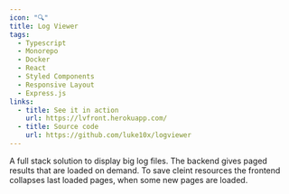 ```yaml
---
icon: "🔍"
title: Log Viewer 
tags:
  - Typescript
  - Monorepo
  - Docker
  - React
  - Styled Components
  - Responsive Layout
  - Express.js
links:
  - title: See it in action
    url: https://lvfront.herokuapp.com/
  - title: Source code
    url: https://github.com/luke10x/logviewer
---
```

A full stack solution to display big log files. The backend gives paged results that are loaded on demand. To save cleint resources the frontend collapses last loaded pages, when some new pages are loaded.